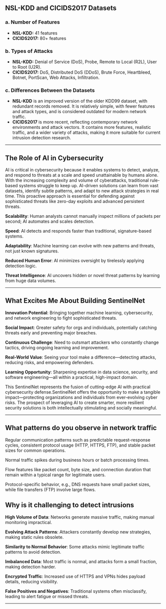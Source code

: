 ## NSL-KDD and CICIDS2017 Datasets

### a. Number of Features
- **NSL-KDD:** 41 features 
- **CICIDS2017:** 80+ features 

### b. Types of Attacks
- **NSL-KDD:** Denial of Service (DoS), Probe, Remote to Local (R2L), User to Root (U2R).
- **CICIDS2017:** DoS, Distributed DoS (DDoS), Brute Force, Heartbleed, Botnet, PortScan, Web Attacks, Infiltration.

### c. Differences Between the Datasets
- **NSL-KDD** is an improved version of the older KDD99 dataset, with redundant records removed. It is relatively simple, with fewer features and attack types, and is considered outdated for modern network traffic.
- **CICIDS2017** is more recent, reflecting contemporary network environments and attack vectors. It contains more features, realistic traffic, and a wider variety of attacks, making it more suitable for current intrusion detection research.

---

## The Role of AI in Cybersecurity

AI is critical in cybersecurity because it enables systems to detect, analyze, and respond to threats at a scale and speed unattainable by humans alone. With the increasing complexity and volume of cyberattacks, traditional rule-based systems struggle to keep up. AI-driven solutions can learn from vast datasets, identify subtle patterns, and adapt to new attack strategies in real time. This proactive approach is essential for defending against sophisticated threats like zero-day exploits and advanced persistent threats.

**Scalability**: Human analysts cannot manually inspect millions of packets per second; AI automates and scales detection.

**Speed**: AI detects and responds faster than traditional, signature-based systems.

**Adaptability**: Machine learning can evolve with new patterns and threats, not just known signatures.

**Reduced Human Error**: AI minimizes oversight by tirelessly applying detection logic.

**Threat Intelligence**: AI uncovers hidden or novel threat patterns by learning from huge data volumes.

---


## What Excites Me About Building SentinelNet

**Innovation Potential**: Bringing together machine learning, cybersecurity, and network engineering to fight sophisticated threats.

**Social Impact**: Greater safety for orgs and individuals, potentially catching threats early and preventing major breaches.

**Continuous Challenge**: Need to outsmart attackers who constantly change tactics, driving ongoing learning and improvement.

**Real-World Value**: Seeing your tool make a difference—detecting attacks, reducing risks, and empowering defenders.

**Learning Opportunity**: Sharpening expertise in data science, security, and software engineering—all within a practical, high-impact domain.

This SentinelNet represents the fusion of cutting-edge AI with practical cybersecurity defense.SentinelNet offers the opportunity to make a tangible impact—protecting organizations and individuals from ever-evolving cyber risks. The prospect of leveraging AI to create smarter, more resilient security solutions is both intellectually stimulating and socially meaningful.

---

## What patterns do you observe in network traffic
Regular communication patterns such as predictable request-response cycles, consistent protocol usage (HTTP, HTTPS, FTP), and stable packet sizes for common operations.

Normal traffic spikes during business hours or batch processing times.

Flow features like packet count, byte size, and connection duration that remain within a typical range for legitimate users.

Protocol-specific behavior, e.g., DNS requests have small packet sizes, while file transfers (FTP) involve large flows.

## Why is it challenging to detect intrusions

**High Volume of Data**: Networks generate massive traffic, making manual monitoring impractical.

**Evolving Attack Patterns**: Attackers constantly develop new strategies, making static rules obsolete.

**Similarity to Normal Behavior**: Some attacks mimic legitimate traffic patterns to avoid detection.

**Imbalanced Data**: Most traffic is normal, and attacks form a small fraction, making detection harder.

**Encrypted Traffic**: Increased use of HTTPS and VPNs hides payload details, reducing visibility.

**False Positives and Negatives**: Traditional systems often misclassify, leading to alert fatigue or missed threats.

---

